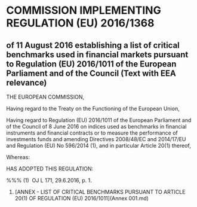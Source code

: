 # COMMISSION IMPLEMENTING REGULATION (EU) 2016/1368

## of 11 August 2016 establishing a list of critical benchmarks used in financial markets pursuant to Regulation (EU) 2016/1011 of the European Parliament and of the Council (Text with EEA relevance)

THE EUROPEAN COMMISSION,

Having regard to the Treaty on the Functioning of the European Union,

Having regard to Regulation (EU) 2016/1011 of the European Parliament and of the Council of 8 June 2016 on indices used as benchmarks in financial instruments and financial contracts or to measure the performance of investments funds and amending Directives 2008/48/EC and 2014/17/EU and Regulation (EU) No 596/2014 (1), and in particular Article 20(1) thereof,

Whereas:

HAS ADOPTED THIS REGULATION:

%%% (1)  OJ L 171, 29.6.2016, p. 1.

1. [ANNEX - LIST OF CRITICAL BENCHMARKS PURSUANT TO ARTICLE 20(1) OF REGULATION (EU) 2016/1011](Annex 001.md)

